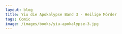 ```yaml
---
layout: blog
title: Yiu die Apokalypse Band 3 - Heilige Mörder
tags: Comic
image: /images/books/yiu-apokalypse-3.jpg
---
```

